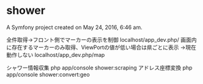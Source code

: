 shower
======

A Symfony project created on May 24, 2016, 6:46 am.

全件取得→フロント側でマーカーの表示を制御
localhost/app_dev.php/
画面内に存在するマーカーのみ取得、ViewPortの値が低い場合は県ごとに表示
→現在動作しない
localhost/app_dev.php/map

シャワー情報収集
php app/console shower:scraping
アドレス座標変換
php app/console shower:convert:geo
